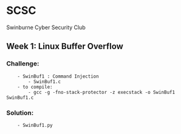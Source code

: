 # SCSC
Swinburne Cyber Security Club

## Week 1: Linux Buffer Overflow
###	Challenge:
		- SwinBuf1 : Command Injection
			- SwinBuf1.c
		- to compile:
			- gcc -g -fno-stack-protector -z execstack -o SwinBuf1 SwinBuf1.c
###	Solution:
		- SwinBuf1.py